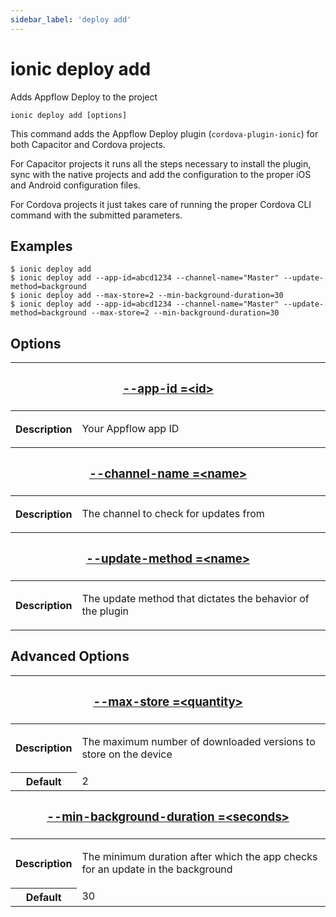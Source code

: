 ```yaml
---
sidebar_label: 'deploy add'
---
```


# ionic deploy add

Adds Appflow Deploy to the project

```shell
ionic deploy add [options]
```

This command adds the Appflow Deploy plugin (`cordova-plugin-ionic`) for both Capacitor and Cordova projects.

For Capacitor projects it runs all the steps necessary to install the plugin, sync with the native projects and add the configuration to the proper iOS and Android configuration files.

For Cordova projects it just takes care of running the proper Cordova CLI command with the submitted parameters.

## Examples

```shell
$ ionic deploy add
$ ionic deploy add --app-id=abcd1234 --channel-name="Master" --update-method=background
$ ionic deploy add --max-store=2 --min-background-duration=30
$ ionic deploy add --app-id=abcd1234 --channel-name="Master" --update-method=background --max-store=2 --min-background-duration=30
```

## Options

<table className="reference-table">
  <thead>
    <tr>
      <th colSpan="2">
        <h3>
          <a href="#option-app-id" id="option-app-id">
            --app-id
            <span class="option-spec"> =&lt;id&gt;</span>
          </a>
        </h3>
      </th>
    </tr>
  </thead>
  <tbody>
    <tr>
      <th>Description</th>
      <td>
        <p>Your Appflow app ID</p>
      </td>
    </tr>
  </tbody>
  <thead>
    <tr>
      <th colSpan="2">
        <h3>
          <a href="#option-channel-name" id="option-channel-name">
            --channel-name
            <span class="option-spec"> =&lt;name&gt;</span>
          </a>
        </h3>
      </th>
    </tr>
  </thead>
  <tbody>
    <tr>
      <th>Description</th>
      <td>
        <p>The channel to check for updates from</p>
      </td>
    </tr>
  </tbody>
  <thead>
    <tr>
      <th colSpan="2">
        <h3>
          <a href="#option-update-method" id="option-update-method">
            --update-method
            <span class="option-spec"> =&lt;name&gt;</span>
          </a>
        </h3>
      </th>
    </tr>
  </thead>
  <tbody>
    <tr>
      <th>Description</th>
      <td>
        <p>The update method that dictates the behavior of the plugin</p>
      </td>
    </tr>
  </tbody>
</table>

## Advanced Options

<table className="reference-table">
  <thead>
    <tr>
      <th colSpan="2">
        <h3>
          <a href="#option-max-store" id="option-max-store">
            --max-store
            <span class="option-spec"> =&lt;quantity&gt;</span>
          </a>
        </h3>
      </th>
    </tr>
  </thead>
  <tbody>
    <tr>
      <th>Description</th>
      <td>
        <div>
          <p>The maximum number of downloaded versions to store on the device</p>
        </div>
      </td>
    </tr>
    <tr>
      <th>Default</th>
      <td>2</td>
    </tr>
  </tbody>
  <thead>
    <tr>
      <th colSpan="2">
        <h3>
          <a href="#option-min-background-duration" id="option-min-background-duration">
            --min-background-duration
            <span class="option-spec"> =&lt;seconds&gt;</span>
          </a>
        </h3>
      </th>
    </tr>
  </thead>
  <tbody>
    <tr>
      <th>Description</th>
      <td>
        <div>
          <p>The minimum duration after which the app checks for an update in the background</p>
        </div>
      </td>
    </tr>
    <tr>
      <th>Default</th>
      <td>30</td>
    </tr>
  </tbody>
</table>
